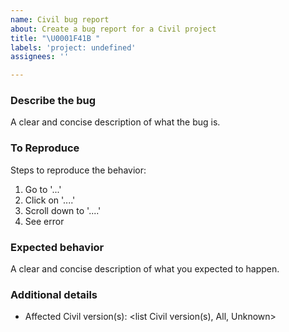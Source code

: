 ```yaml
---
name: Civil bug report
about: Create a bug report for a Civil project
title: "\U0001F41B "
labels: 'project: undefined'
assignees: ''

---
```


### Describe the bug
A clear and concise description of what the bug is.

### To Reproduce
Steps to reproduce the behavior:
1. Go to '...'
2. Click on '....'
3. Scroll down to '....'
4. See error

### Expected behavior
A clear and concise description of what you expected to happen.

### Additional details
- Affected Civil version(s): <list Civil version(s), All, Unknown>
